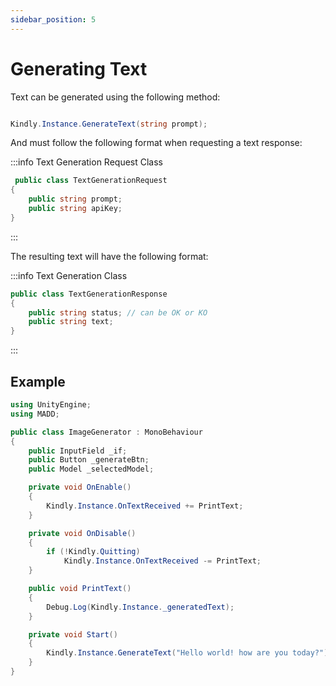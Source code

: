 ```yaml
---
sidebar_position: 5
---
```


# Generating Text

Text can be generated using the following method:

```cs

Kindly.Instance.GenerateText(string prompt);

```

And must follow the following format when requesting a text response:

:::info Text Generation Request Class

```cs
 public class TextGenerationRequest
{
    public string prompt;
    public string apiKey;
}
```

:::

The resulting text will have the following format:

:::info Text Generation Class

```cs
public class TextGenerationResponse
{
    public string status; // can be OK or KO
    public string text;
}
```

:::

## Example

```cs
using UnityEngine;
using MADD;

public class ImageGenerator : MonoBehaviour
{
    public InputField _if;
    public Button _generateBtn;
    public Model _selectedModel;

    private void OnEnable()
    {
        Kindly.Instance.OnTextReceived += PrintText;
    }

    private void OnDisable()
    {
        if (!Kindly.Quitting)
            Kindly.Instance.OnTextReceived -= PrintText;
    }

    public void PrintText()
    {
        Debug.Log(Kindly.Instance._generatedText);
    }

    private void Start()
    {
        Kindly.Instance.GenerateText("Hello world! how are you today?");
    }
}
```
